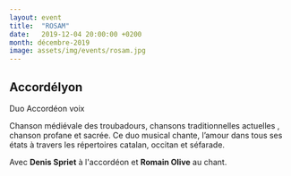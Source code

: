 ```yaml
---
layout: event
title:  "ROSAM"
date:   2019-12-04 20:00:00 +0200
month: décembre-2019
image: assets/img/events/rosam.jpg
---
```


## Accordélyon

Duo Accordéon voix

Chanson médiévale des troubadours, chansons traditionnelles actuelles , chanson profane et sacrée. Ce duo musical chante, l’amour dans tous ses états à travers les répertoires catalan, occitan et séfarade. 

Avec **Denis Spriet** à l'accordéon et **Romain Olive** au chant.
